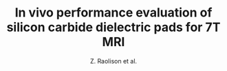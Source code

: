 ---
cat: metric
subcat: metric
bestof: false
author: Z. Raolison et al.
title: In vivo performance evaluation of silicon carbide dielectric pads for 7T MRI
year: 2020
type: inproceedings
booktitle: Proceedings of the International Society for Magnetic Resonance in Medicine
---